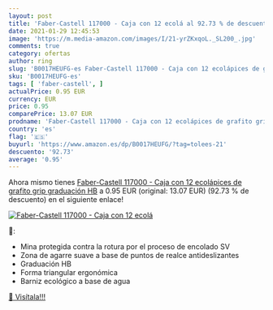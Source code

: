 ```yaml
---
layout: post
title: 'Faber-Castell 117000 - Caja con 12 ecolá al 92.73 % de descuento'
date: 2021-01-29 12:45:53
image: 'https://m.media-amazon.com/images/I/21-yrZKxqoL._SL200_.jpg'
comments: true
category: ofertas
author: ring
slug: 'B0017HEUFG-es Faber-Castell 117000 - Caja con 12 ecolápices de grafito...'
sku: 'B0017HEUFG-es'
tags: [ 'faber-castell', ]
actualPrice: 0.95 EUR
currency: EUR
price: 0.95
comparePrice: 13.07 EUR
prodname: 'Faber-Castell 117000 - Caja con 12 ecolápices de grafito grip  graduación HB'
country: 'es'
flag: '🇪🇸'
buyurl: 'https://www.amazon.es/dp/B0017HEUFG/?tag=tolees-21'
descuento: '92.73'
average: '0.95'
---
```


Ahora mismo tienes [Faber-Castell 117000 - Caja con 12 ecolápices de grafito grip  graduación HB](https://www.amazon.es/dp/B0017HEUFG/?tag=tolees-21) a 0.95 EUR (original: 13.07 EUR) (92.73 %  de descuento) en el siguiente enlace!

[![Faber-Castell 117000 - Caja con 12 ecolá](https://m.media-amazon.com/images/I/21-yrZKxqoL._SL200_.jpg)](https://www.amazon.es/dp/B0017HEUFG/?tag=tolees-21)

🔎:

- Mina protegida contra la rotura por el proceso de encolado SV
- Zona de agarre suave a base de puntos de realce antideslizantes
- Graduación HB
- Forma triangular ergonómica
- Barniz ecológico a base de agua

[🛒 Visítala!!!](https://www.amazon.es/dp/B0017HEUFG/?tag=tolees-21)
